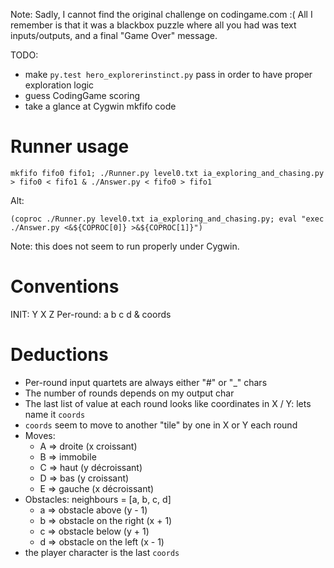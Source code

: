 Note: Sadly, I cannot find the original challenge on codingame.com :(
All I remember is that it was a blackbox puzzle where all you had was text inputs/outputs, and a final "Game Over" message.

TODO:
- make `py.test hero_explorerinstinct.py` pass in order to have proper exploration logic
- guess CodingGame scoring
- take a glance at Cygwin mkfifo code


# Runner usage

    mkfifo fifo0 fifo1; ./Runner.py level0.txt ia_exploring_and_chasing.py > fifo0 < fifo1 & ./Answer.py < fifo0 > fifo1

Alt:

    (coproc ./Runner.py level0.txt ia_exploring_and_chasing.py; eval "exec ./Answer.py <&${COPROC[0]} >&${COPROC[1]}")

Note: this does not seem to run properly under Cygwin.


# Conventions

INIT: Y X Z
Per-round: a b c d & coords


# Deductions

- Per-round input quartets are always either "#" or "_" chars
- The number of rounds depends on my output char
- The last list of value at each round looks like coordinates in X / Y: lets name it `coords`
- `coords` seem to move to another "tile" by one in X or Y each round
- Moves:
  * A => droite (x croissant)
  * B => immobile
  * C => haut (y décroissant)
  * D => bas (y croissant)
  * E => gauche (x décroissant)
- Obstacles: neighbours = [a, b, c, d]
  * a => obstacle above (y - 1)
  * b => obstacle on the right (x + 1)
  * c => obstacle below (y + 1)
  * d => obstacle on the left (x - 1)
- the player character is the last `coords`

